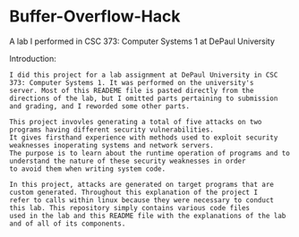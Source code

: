 # Buffer-Overflow-Hack

A lab I performed in CSC 373: Computer Systems 1 at DePaul University





Introduction:

	I did this project for a lab assignment at DePaul University in CSC 373: Computer Systems 1. It was performed on the university's
  	server. Most of this READEME file is pasted directly from the directions of the lab, but I omitted parts pertaining to submission
	and grading, and I reworded some other parts.
	
	This project invovles generating a total of five attacks on two programs having different security vulnerabilities.
	It gives firsthand experience with methods used to exploit security weaknesses inoperating systems and network servers.
	The purpose is to learn about the runtime operation of programs and to understand the nature of these security weaknesses in order
	to avoid them when writing system code.
  
	In this project, attacks are generated on target programs that are custom generated. Throughout this explanation of the project I
	refer to calls within linux because they were necessary to conduct this lab. This repository simply contains various code files
	used in the lab and this README file with the explanations of the lab and of all of its components.  




